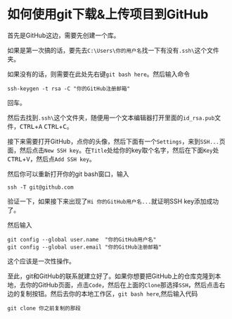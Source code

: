 # 如何使用git下载&上传项目到GitHub

首先是GitHub这边，需要先创建一个库。

如果是第一次搞的话，要先去`C:\Users\你的用户名`找一下有没有`.ssh\`这个文件夹。

如果没有的话，则需要在此处先右键`git bash here`。然后输入命令
```
ssh-keygen -t rsa -C "你的GitHub注册邮箱"
```
回车。

然后去找到`.ssh\`这个文件夹，随便用一个文本编辑器打开里面的`id_rsa.pub`文件，<kbd>CTRL</kbd>+<kbd>A</kbd> <kbd>CTRL</kbd>+<kbd>C</kbd>。

接下来需要打开GitHub，点你的头像，然后下面有一个`Settings`，来到`SSH...`页面，然后点击`New SSH key`。在`Title`处给你的key取个名字，然后在下面`Key`处<kbd>CTRL</kbd>+<kbd>V</kbd>，然后点`Add SSH key`。

然后你可以重新打开你的git bash窗口，输入
```
ssh -T git@github.com
```
验证一下，如果接下来出现了`Hi 你的GitHub用户名...`就证明SSH key添加成功了。

然后输入
```
git config --global user.name  "你的GitHub用户名" 
git config --global user.email "你的GitHub注册邮箱"
```
这个应该是一次性操作。

至此，git和GitHub的联系就建立好了。如果你想要把GitHub上的仓库克隆到本地，去你的GitHub页面，点击`Code`，然后在上面的`Clone`那选择`SSH`，然后点击右边的复制按钮。然后去你的本地工作区，`git bash here`,然后输入代码
```
git clone 你之前复制的那段
```


